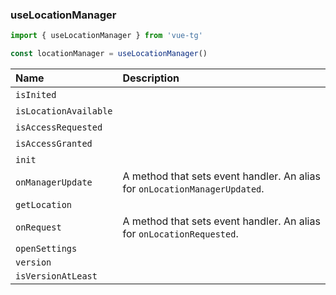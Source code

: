 ### useLocationManager

```ts
import { useLocationManager } from 'vue-tg'

const locationManager = useLocationManager()
```
 
| Name                  | Description                                                                                                                    |
| :-------------------- | :----------------------------------------------------------------------------------------------------------------------------- |
| `isInited`            | <!--@include: @/generated/LocationManager-isInited.md --><br/><Badge type="info" text="⚡️ readonly reactive" />                 |
| `isLocationAvailable` | <!--@include: @/generated/LocationManager-isLocationAvailable.md --><br/><Badge type="info" text="⚡️ readonly reactive" />      |
| `isAccessRequested`   | <!--@include: @/generated/LocationManager-isAccessRequested.md --><br/><Badge type="info" text="⚡️ readonly reactive" />        |
| `isAccessGranted`     | <!--@include: @/generated/LocationManager-isAccessGranted.md --><br/><Badge type="info" text="⚡️ readonly reactive" />          |
| `init`                | <!--@include: @/generated/LocationManager-init.md --><br/><Badge type="info" text="⭐️ async" />                                 |
| `onManagerUpdate`     | <Badge type="tip" text="Bot API 8.0+" /> A method that sets event handler. An alias for <code>onLocationManagerUpdated</code>. |
| `getLocation`         | <!--@include: @/generated/LocationManager-getLocation.md --><br/><Badge type="info" text="⭐️ async" />                          |
| `onRequest`           | <Badge type="tip" text="Bot API 8.0+" /> A method that sets event handler. An alias for <code>onLocationRequested</code>.      |
| `openSettings`        | <!--@include: @/generated/LocationManager-openSettings.md -->                                                                  |
| `version`             | <!--@include: @/generated/WebApp-version.md -->                                                                                |
| `isVersionAtLeast`    | <!--@include: @/generated/WebApp-isVersionAtLeast.md -->                                                                       |
